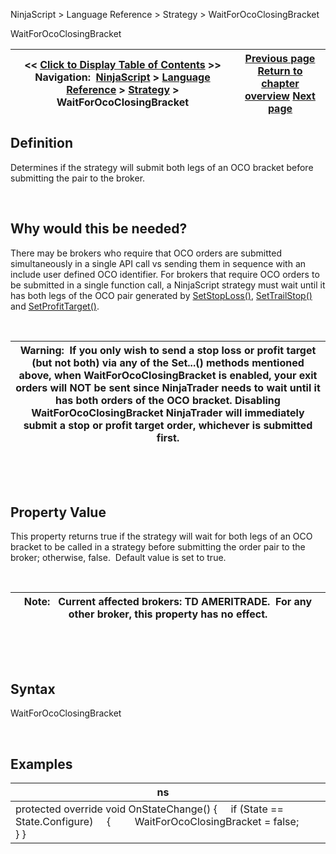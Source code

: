 ﻿


NinjaScript \> Language Reference \> Strategy \> WaitForOcoClosingBracket






















WaitForOcoClosingBracket







| \<\< [Click to Display Table of Contents](waitforococlosingbracket.md) \>\> **Navigation:**     [NinjaScript](ninjascript-1.md) \> [Language Reference](language_reference_wip-1.md) \> [Strategy](strategy-1.md) \> WaitForOcoClosingBracket | [Previous page](ulcer-1.md) [Return to chapter overview](strategy-1.md) [Next page](superdom_column-1.md) |
| --- | --- |











## Definition


Determines if the strategy will submit both legs of an OCO bracket before submitting the pair to the broker.


 


## Why would this be needed?


There may be brokers who require that OCO orders are submitted simultaneously in a single API call vs sending them in sequence with an include user defined OCO identifier. For brokers that require OCO orders to be submitted in a single function call, a NinjaScript strategy must wait until it has both legs of the OCO pair generated by [SetStopLoss()](setstoploss-1.md), [SetTrailStop()](settrailstop-1.md) and [SetProfitTarget()](setprofittarget-1.md).


 




| Warning:  If you only wish to send a stop loss or profit target (but not both) via any of the Set...() methods mentioned above, when WaitForOcoClosingBracket is enabled, your exit orders will NOT be sent since NinjaTrader needs to wait until it has both orders of the OCO bracket. Disabling WaitForOcoClosingBracket NinjaTrader will immediately submit a stop or profit target order, whichever is submitted first. |
| --- |



 


 


## Property Value


This property returns true if the strategy will wait for both legs of an OCO bracket to be called in a strategy before submitting the order pair to the broker; otherwise, false.  Default value is set to true.


 




| Note:   Current affected brokers: TD AMERITRADE.  For any other broker, this property has no effect. |
| --- |



 


 


## Syntax


WaitForOcoClosingBracket


 


## 


## Examples




| ns |  |
| --- | --- |
| protected override void OnStateChange() {      if (State \=\= State.Configure)      {          WaitForOcoClosingBracket \= false;      } } | |









